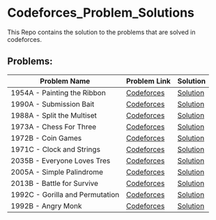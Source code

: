 # Codeforces_Problem_Solutions
This Repo contains the solution to the problems that are solved in codeforces.

## Problems:

| Problem Name | Problem Link | Solution |
| ----------- | ------------ | -------- |
|1954A - Painting the Ribbon|[Codeforces](https://codeforces.com/problemset/problem/1954/A)|[Solution](./1954A.cpp)|
|1990A - Submission Bait|[Codeforces](https://codeforces.com/problemset/problem/1990/A)|[Solution](./1990A.cpp)|
|1988A - Split the Multiset|[Codeforces](https://codeforces.com/problemset/problem/1988/A)|[Solution](./1988A.cpp)|
|1973A - Chess For Three|[Codeforces](https://codeforces.com/problemset/problem/1973/A)|[Solution](./1973A.cpp)|
|1972B - Coin Games|[Codeforces](https://codeforces.com/problemset/problem/1972/B)|[Solution](./1972B.ccpp)|
|1971C - Clock and Strings|[Codeforces](https://codeforces.com/problemset/problem/1971/C)|[Solution](./1971C.cpp)|
|2035B - Everyone Loves Tres|[Codeforces](https://codeforces.com/problemset/problem/2035/B)|[Solution](./2035B.cpp)|
|2005A - Simple Palindrome|[Codeforces](https://codeforces.com/problemset/problem/2005/A)|[Solution](./2005A.cpp)|
|2013B - Battle for Survive|[Codeforces](https://codeforces.com/problemset/problem/2013/B)|[Solution](./2013B.cpp)|
|1992C - Gorilla and Permutation|[Codeforces](https://codeforces.com/problemset/problem/1992/C)|[Solution](./1992C.cpp)|
|1992B - Angry Monk|[Codeforces](https://codeforces.com/problemset/problem/1992/B)|[Solution](./1992B.cpp)|

